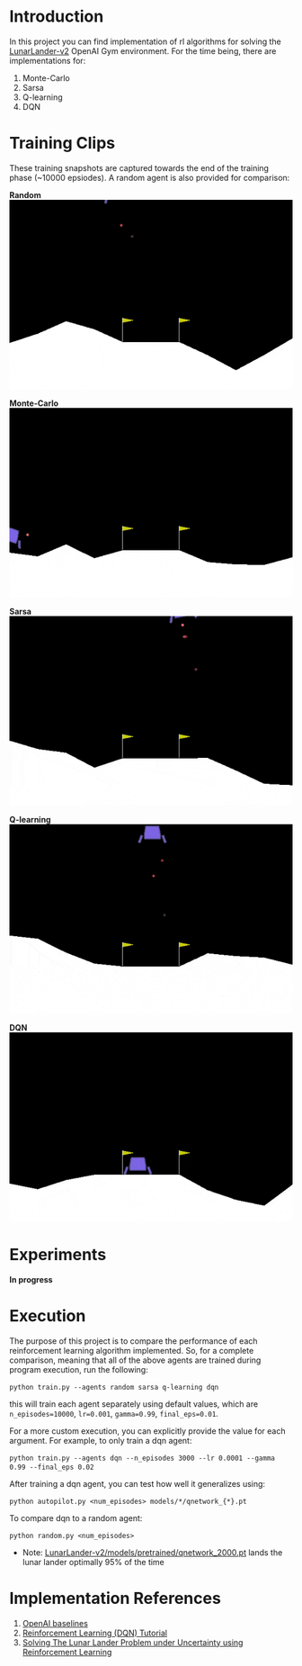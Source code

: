 # Introduction  
In this project you can find implementation of rl algorithms for solving the [LunarLander-v2](https://gym.openai.com/envs/LunarLander-v2/) OpenAI Gym
environment. For the time being, there are implementations for:  
1. Monte-Carlo 
2. Sarsa
3. Q-learning
4. DQN

# Training Clips
These training snapshots are captured towards the end of the training phase (~10000 epsiodes). A random agent is also
provided for comparison:  

**Random**  
![random](data/random.gif)

**Monte-Carlo**  
![monte-carlo](data/monte_carlo.gif)  


**Sarsa**  
![sarsa](data/sarsa.gif)  


**Q-learning**  
![q-learning](data/qlearning.gif)


**DQN**
![dqn](data/dqn.gif)


# Experiments
**In progress**


# Execution
The purpose of this project is to compare the performance of each
reinforcement learning algorithm implemented. So, for a complete comparison,
meaning that all of the above agents are trained during program execution, run the
following:

```
python train.py --agents random sarsa q-learning dqn
```
this will train each agent separately using default values, which are
`n_episodes=10000`, `lr=0.001`, `gamma=0.99`, `final_eps=0.01`.  

For a more custom execution, you can explicitly provide the value for each
argument. For example, to only train a dqn agent:

```
python train.py --agents dqn --n_episodes 3000 --lr 0.0001 --gamma 0.99 --final_eps 0.02
```

After training a dqn agent, you can test how well it generalizes using:
```
python autopilot.py <num_episodes> models/*/qnetwork_{*}.pt
```  
To compare dqn to a random agent:
```
python random.py <num_episodes>
```
- Note: [LunarLander-v2/models/pretrained/qnetwork_2000.pt](models/pretrained/qnetwork_2000.pt) lands the lunar lander optimally 95% of the time


# Implementation References  
1. [OpenAI baselines](https://github.com/openai/baselines)
2. [Reinforcement Learning (DQN) Tutorial](https://pytorch.org/tutorials/intermediate/reinforcement_q_learning.html)
3. [Solving The Lunar Lander Problem under Uncertainty using Reinforcement Learning](https://arxiv.org/abs/2011.11850)
